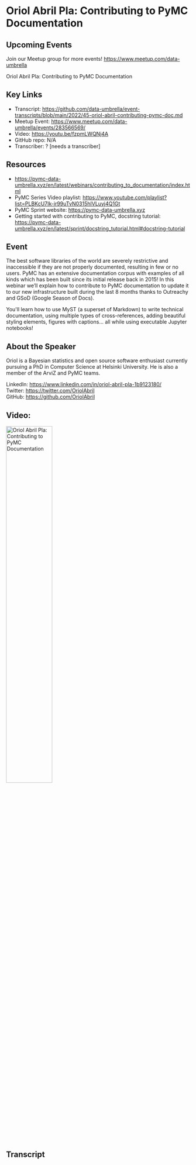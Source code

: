 # Oriol Abril Pla: Contributing to PyMC Documentation

## Upcoming Events
Join our Meetup group for more events!
https://www.meetup.com/data-umbrella

Oriol Abril Pla: Contributing to PyMC Documentation

## Key Links
- Transcript: https://github.com/data-umbrella/event-transcripts/blob/main/2022/45-oriol-abril-contributing-pymc-doc.md
- Meetup Event: https://www.meetup.com/data-umbrella/events/283566569/
- Video: https://youtu.be/fzpmLWQNj4A
- GitHub repo: N/A
- Transcriber:  ? [needs a transcriber]

## Resources
- https://pymc-data-umbrella.xyz/en/latest/webinars/contributing_to_documentation/index.html
- PyMC Series Video playlist: https://www.youtube.com/playlist?list=PLBKcU7Ik-ir99uTvN0315hIVLuyj4Q1Gt
- PyMC Sprint website: https://pymc-data-umbrella.xyz
- Getting started with contributing to PyMC, docstring tutorial: https://pymc-data-umbrella.xyz/en/latest/sprint/docstring_tutorial.html#docstring-tutorial


## Event
The best software libraries of the world are severely restrictive and inaccessible if they are not properly documented, resulting in few or no users. PyMC has an extensive documentation corpus with examples of all kinds which has been built since its initial release back in 2015! In this webinar we’ll explain how to contribute to PyMC documentation to update it to our new infrastructure built during the last 8 months thanks to Outreachy and GSoD (Google Season of Docs).

You'll learn how to use MyST (a superset of Markdown) to write technical documentation, using multiple types of cross-references, adding beautiful styling elements, figures with captions... all while using executable Jupyter notebooks!

## About the Speaker
Oriol is a Bayesian statistics and open source software enthusiast currently pursuing a PhD in Computer Science at Helsinki University. He is also a member of the ArviZ and PyMC teams.

LinkedIn: https://www.linkedin.com/in/oriol-abril-pla-1b9123180/ \
Twitter: https://twitter.com/OriolAbril \
GitHub: https://github.com/OriolAbril


## Video:
<a href="http://www.youtube.com/watch?feature=player_embedded&v=fzpmLWQNj4A" target="_blank"><img src="http://img.youtube.com/vi/fzpmLWQNj4A/0.jpg"
alt="Oriol Abril Pla: Contributing to PyMC Documentation " width="50%" /></a>


## Transcript
